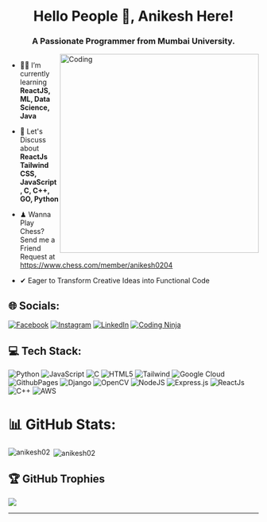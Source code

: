 <h1 align="center">Hello People 👋, Anikesh Here!</h1>

<h3 align="center">A Passionate Programmer from Mumbai University.</h3>
<img align="right" alt="Coding" width="400" src="https://media.giphy.com/media/XxMTS8OOwl59C/giphy.gif">

<p align="left"> <a href="https://twitter.com/" target="blank">
  <img src="https://img.shields.io/twitter/follow/?logo=twitter&style=for-the-badge" alt="" /></a>
</p>

- 👨‍💻 I’m currently learning **ReactJS, ML, Data Science, Java**

- 💬 Let's Discuss about **ReactJs Tailwind CSS, JavaScript, C, C++, GO, Python**

- ♟ Wanna Play Chess? Send me a Friend Request at https://www.chess.com/member/anikesh0204

- ✔ Eager to Transform Creative Ideas into Functional Code

## 🌐 Socials:
[![Facebook](https://img.shields.io/badge/Facebook-1769ff?logo=facebook&logoColor=white)](https://www.facebook.com/anikeshkulal) [![Instagram](https://img.shields.io/badge/Instagram-%23E4405F.svg?logo=Instagram&logoColor=white)](https://instagram.com/anikeshkulal) [![LinkedIn](https://img.shields.io/badge/LinkedIn-%230077B5.svg?logo=linkedin&logoColor=white)](https://www.linkedin.com/in/anikesh-kulal-b95611172?lipi=urn%3Ali%3Apage%3Ad_flagship3_profile_view_base_contact_details%3BGcgOeJDJTCi%2F%2FhJ81QD3tQ%3D%3D) [![Coding Ninja](https://img.shields.io/badge/Coding%20Ninjas-DD6620.svg?style=for-the-badge&logo=Coding-Ninjas&logoColor=white)](https://www.codingninjas.com/studio/profile/Ani0204)

## 💻 Tech Stack:
![Python](https://img.shields.io/badge/python-3670A0?style=for-the-badge&logo=python&logoColor=ffdd54) ![JavaScript](https://img.shields.io/badge/javascript-%23323330.svg?style=for-the-badge&logo=javascript&logoColor=%23F7DF1E) ![C](https://img.shields.io/badge/c-%2300599C.svg?style=for-the-badge&logo=c&logoColor=white) ![HTML5](https://img.shields.io/badge/html5-%23E34F26.svg?style=for-the-badge&logo=html5&logoColor=white) ![Tailwind](https://img.shields.io/badge/tailwindcss-0F172A?&logo=tailwindcss) ![Google Cloud](https://img.shields.io/badge/GoogleCloud-%234285F4.svg?style=for-the-badge&logo=google-cloud&logoColor=white) ![GithubPages](https://img.shields.io/badge/github%20pages-121013?style=for-the-badge&logo=github&logoColor=white) ![Django](https://img.shields.io/badge/django-%23092E20.svg?style=for-the-badge&logo=django&logoColor=white) ![OpenCV](https://img.shields.io/badge/opencv-%23white.svg?style=for-the-badge&logo=opencv&logoColor=white) ![NodeJS](https://img.shields.io/badge/node.js-6DA55F?style=for-the-badge&logo=node.js&logoColor=white) ![Express.js](https://img.shields.io/badge/express.js-%23404d59.svg?style=for-the-badge&logo=express&logoColor=%2361DAFB) ![ReactJs](https://img.shields.io/badge/react-%2320232a.svg?style=for-the-badge&logo=react&logoColor=%2361DAFB) ![C++](https://img.shields.io/badge/C++-00599C?style=flat-square&logo=C%2B%2B&logoColor=white) ![AWS](https://img.shields.io/badge/Amazon%20AWS-232F3E.svg?style=for-the-badge&logo=Amazon-AWS&logoColor=white)

 # 📊 GitHub Stats:
<p><img align="left" src="https://github-readme-stats.vercel.app/api/top-langs?username=anikesh02&show_icons=true&locale=en&layout=compact" alt="anikesh02" /></p>
<p>&nbsp;<img align="center" src="https://github-readme-stats.vercel.app/api?username=anikesh02&show_icons=true&locale=en" alt="anikesh02" /></p>


## 🏆 GitHub Trophies
![](https://github-profile-trophy.vercel.app/?username=Anikesh02&theme=dracula&no-frame=false&no-bg=false&margin-w=4)

---
